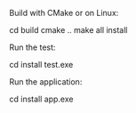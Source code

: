 Build with CMake or on Linux:

cd build
cmake ..
make all install

Run the test:

cd install
test.exe

Run the application:

cd install
app.exe

